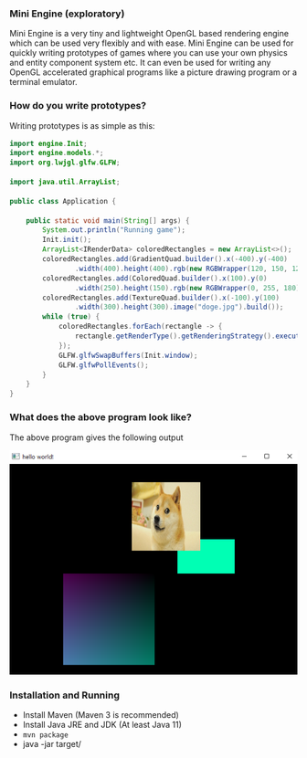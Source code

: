 ### Mini Engine (exploratory)

Mini Engine is a very tiny and lightweight OpenGL based rendering engine which can be used very flexibly and with ease.
Mini Engine can be used for quickly writing prototypes of games where you can use your own physics and entity component system etc. It can even be used for 
writing any OpenGL accelerated graphical programs like a picture drawing program or a terminal emulator.

### How do you write prototypes?

Writing prototypes is as simple as this:

```java
import engine.Init;
import engine.models.*;
import org.lwjgl.glfw.GLFW;

import java.util.ArrayList;

public class Application {

    public static void main(String[] args) {
        System.out.println("Running game");
        Init.init();
        ArrayList<IRenderData> coloredRectangles = new ArrayList<>();
        coloredRectangles.add(GradientQuad.builder().x(-400).y(-400)
                .width(400).height(400).rgb(new RGBWrapper(120, 150, 120)).build());
        coloredRectangles.add(ColoredQuad.builder().x(100).y(0)
                .width(250).height(150).rgb(new RGBWrapper(0, 255, 180)).build());
        coloredRectangles.add(TextureQuad.builder().x(-100).y(100)
                .width(300).height(300).image("doge.jpg").build());
        while (true) {
            coloredRectangles.forEach(rectangle -> {
                rectangle.getRenderType().getRenderingStrategy().execute(rectangle);
            });
            GLFW.glfwSwapBuffers(Init.window);
            GLFW.glfwPollEvents();
        }
    }
}
```

### What does the above program look like?

The above program gives the following output

![MiniEngine simple program](miniengine.png)


### Installation and Running

- Install Maven (Maven 3 is recommended)
- Install Java JRE and JDK (At least Java 11)
- ```mvn package```
- java -jar target/<jar>